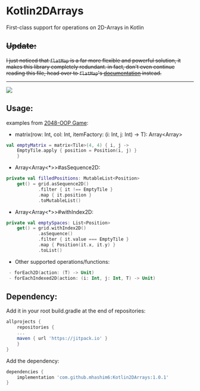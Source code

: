 
# Kotlin2DArrays
First-class support for operations on 2D-Arrays in Kotlin

## ~~Update:~~
~~I just noticed that `flatMap` is a far more flexible and powerful solution, it makes this library completely redundant. in fact, don't even continue reading this file, head over to `flatMap`'s [documentation](https://kotlinlang.org/api/latest/jvm/stdlib/kotlin.collections/flat-map.html) instead.~~

---

[![](https://jitpack.io/v/mhashim6/Kotlin2DArrays.svg)](https://jitpack.io/#mhashim6/Kotlin2DArrays)

## Usage:
examples from [2048-OOP Game](https://github.com/mhashim6/2048-OOP):

 - matrix(row: Int, col: Int, itemFactory: (i: Int, j: Int) -> T): Array<Array<T>>
```kotlin
val emptyMatrix = matrix<Tile>(4, 4) { i, j ->
    EmptyTile.apply { position = Position(i, j) }
    }
```
 - Array<Array<*>>#asSequence2D:
```kotlin
private val filledPositions: MutableList<Position>
    get() = grid.asSequence2D()
            .filter { it !== EmptyTile }
            .map { it.position }
            .toMutableList()
```
 - Array<Array<*>>#withIndex2D:
```kotlin
private val emptySpaces: List<Position>
    get() = grid.withIndex2D()
            .asSequence()
            .filter { it.value === EmptyTile }
            .map { Position(it.x, it.y) }
            .toList()
```
 - Other supported operations/functions:
```kotlin
 - forEach2D(action: (T) -> Unit)
 - forEachIndexed2D(action: (i: Int, j: Int, T) -> Unit)
 ```

## Dependency:
Add it in your root build.gradle at the end of repositories:

```groovy
allprojects {
    repositories {
    ...
    maven { url 'https://jitpack.io' }
    }
}
```
Add the dependency:
```groovy
dependencies {
    implementation 'com.github.mhashim6:Kotlin2DArrays:1.0.1'
}
```
